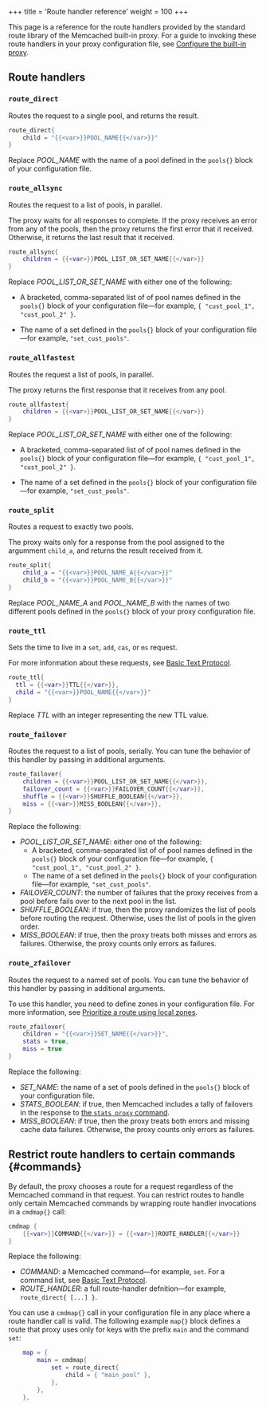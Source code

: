 +++
title = 'Route handler reference'
weight = 100
+++

This page is a reference for the route handlers provided by the standard route library of the Memcached built-in proxy. For a guide to invoking these route handlers in your proxy configuration file, see [Configure the built-in proxy]({{<proxy_base_path>}}configure).

## Route handlers

### `route_direct`

Routes the request to a single pool, and returns the result.

```lua
route_direct{
    child = "{{<var>}}POOL_NAME{{</var>}}"
}
```

Replace <var>POOL_NAME</var> with the name of a pool defined in the `pools{}` block of your configuration file.

### `route_allsync`

Routes the request to a list of pools, in parallel.

The proxy waits for all responses to
complete. If the proxy receives an error from any of the pools, then the proxy returns the first error that it received. Otherwise, it returns the last
result that it received.

```lua
route_allsync{
    children = {{<var>}}POOL_LIST_OR_SET_NAME{{</var>}}
}
```
Replace <var>POOL_LIST_OR_SET_NAME</var> with either one of the following:

* A bracketed, comma-separated list of of pool names defined in the `pools{}` block of your configuration file—for example, `{ "cust_pool_1", "cust_pool_2" }`.

* The name of a set defined in the `pools{}` block of your configuration file—for example, `"set_cust_pools"`.


### `route_allfastest`

Routes the request a list of pools, in parallel.

The proxy returns the first response that it receives from any pool.

```lua
route_allfastest{
    children = {{<var>}}POOL_LIST_OR_SET_NAME{{</var>}}
}
```

Replace <var>POOL_LIST_OR_SET_NAME</var> with either one of the following:

* A bracketed, comma-separated list of of pool names defined in the `pools{}` block of your configuration file—for example, `{ "cust_pool_1", "cust_pool_2" }`.

* The name of a set defined in the `pools{}` block of your configuration file—for example, `"set_cust_pools"`.

### `route_split`

Routes a request to exactly two pools.

The proxy waits only for a response from the pool assigned to the argumment `child_a`, and returns the result received from it.

```lua
route_split{
    child_a = "{{<var>}}POOL_NAME_A{{</var>}}"
    child_b = "{{<var>}}POOL_NAME_B{{</var>}}"
}
```

Replace <var>POOL_NAME_A</var> and <var>POOL_NAME_B</var> with the names of two different pools defined in the `pools{}` block of your proxy configuration file.

### `route_ttl`

Sets the time to live in a `set`, `add`, `cas`, or `ms` request.

For more information about these requests, see [Basic Text Protocol](/protocols/basic/).

```lua
route_ttl{
  ttl = {{<var>}}TTL{{</var>}},
  child = "{{<var>}}POOL_NAME{{</var>}}"
}
```

Replace <var>TTL</var> with an integer representing the new TTL value.

### `route_failover`

Routes the request to a list of pools, serially. You can tune the behavior of this handler by passing in additional arguments.

```lua
route_failover{
    children = {{<var>}}POOL_LIST_OR_SET_NAME{{</var>}},
    failover_count = {{<var>}}FAILOVER_COUNT{{</var>}},
    shuffle = {{<var>}}SHUFFLE_BOOLEAN{{</var>}},
    miss = {{<var>}}MISS_BOOLEAN{{</var>}},
}
```

Replace the following:

* <var>POOL_LIST_OR_SET_NAME</var>: either one of the following:
    * A bracketed, comma-separated list of of pool names defined in the `pools{}` block of your configuration file—for example, `{ "cust_pool_1", "cust_pool_2" }`.
    * The name of a set defined in the `pools{}` block of your configuration file—for example, `"set_cust_pools"`.
* <var>FAILOVER_COUNT</var>: the number of failures that the proxy receives from a pool before fails over to the next pool in the list.
* <var>SHUFFLE_BOOLEAN</var>: if true, then the proxy randomizes the list of pools before routing the request. Otherwise, uses the list of pools in the given order.
* <var>MISS_BOOLEAN</var>: if true, then the proxy treats both misses and errors as failures. Otherwise, the proxy counts only errors as failures.

### `route_zfailover`

Routes the request to a named set of pools. You can tune the behavior of this handler by passing in additional arguments.

To use this handler, you need to define zones in your configuration file. For more information, see [Prioritize a route using local zones]({{<proxy_base_path>}}configure#zones).

```lua
route_zfailover{
    children = "{{<var>}}SET_NAME{{</var>}}",
    stats = true,
    miss = true
}
```

Replace the following:

* <var>SET_NAME</var>: the name of a set of pools defined in the `pools{}` block of your configuration file.
* <var>STATS_BOOLEAN</var>: if true, then Memcached includes a tally of failovers in the response to [the `stats proxy` command]({{<proxy_base_path>}}run/#stats).
* <var>MISS_BOOLEAN</var>: if true, then the proxy treats both errors and missing cache data failures. Otherwise, the proxy counts only errors as failures.

## Restrict route handlers to certain commands {#commands}

By default, the proxy chooses a route for a request regardless of the Memcached command in that request. You can restrict routes to handle only certain Memcached commands by wrapping route handler invocations in a `cmdmap{}` call:

```lua
cmdmap {
    {{<var>}}COMMAND{{</var>}} = {{<var>}}ROUTE_HANDLER{{</var>}}
}
```

Replace the following:

* <var>COMMAND</var>: a Memcached command—for example, `set`. For a command list, see [Basic Text Protocol](/protocols/basic/).
* <var>ROUTE_HANDLER</var>: a full route-handler defnition—for example, `route_direct{ [...] }`.

You can use a `cmdmap{}` call in your configuration file in any place where a route handler call is valid. The following example `map{}` block defines a route that proxy uses only for keys with the prefix `main` and the command `set`:

```lua
    map = {
        main = cmdmap{
            set = route_direct{
                child = { "main_pool" },
            },
        },
    },
```
